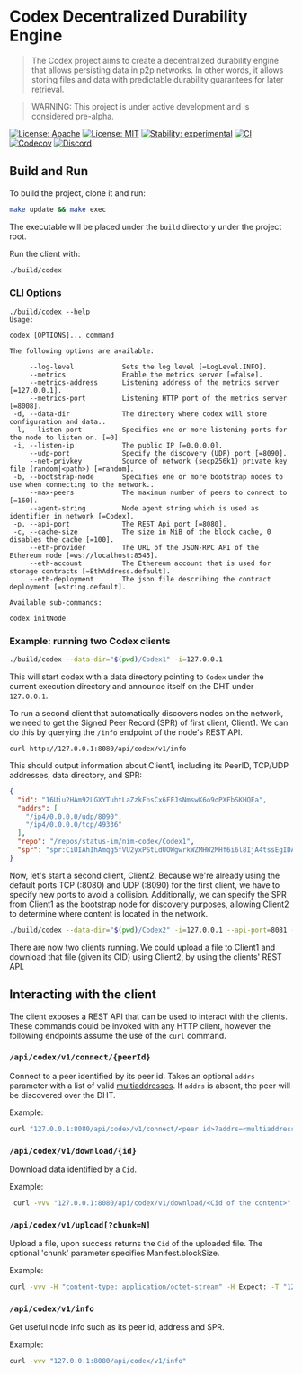 # Codex Decentralized Durability Engine

> The Codex project aims to create a decentralized durability engine that allows persisting data in p2p networks. In other words, it allows storing files and data with predictable durability guarantees for later retrieval.

> WARNING: This project is under active development and is considered pre-alpha.

[![License: Apache](https://img.shields.io/badge/License-Apache%202.0-blue.svg)](https://opensource.org/licenses/Apache-2.0)
[![License: MIT](https://img.shields.io/badge/License-MIT-blue.svg)](https://opensource.org/licenses/MIT)
[![Stability: experimental](https://img.shields.io/badge/stability-experimental-orange.svg)](#stability)
[![CI](https://github.com/status-im/nim-codex/actions/workflows/ci.yml/badge.svg?branch=main)](https://github.com/status-im/nim-codex/actions?query=workflow%3ACI+branch%3Amain)
[![Codecov](https://codecov.io/gh/status-im/nim-codex/branch/main/graph/badge.svg?token=XFmCyPSNzW)](https://codecov.io/gh/status-im/nim-codex)
[![Discord](https://img.shields.io/discord/895609329053474826)](https://discord.gg/CaJTh24ddQ)


## Build and Run

To build the project, clone it and run:

```bash
make update && make exec
```

The executable will be placed under the `build` directory under the project root.

Run the client with:

```bash
./build/codex
```

### CLI Options

```
./build/codex --help
Usage:

codex [OPTIONS]... command

The following options are available:

     --log-level            Sets the log level [=LogLevel.INFO].
     --metrics              Enable the metrics server [=false].
     --metrics-address      Listening address of the metrics server [=127.0.0.1].
     --metrics-port         Listening HTTP port of the metrics server [=8008].
 -d, --data-dir             The directory where codex will store configuration and data..
 -l, --listen-port          Specifies one or more listening ports for the node to listen on. [=0].
 -i, --listen-ip            The public IP [=0.0.0.0].
     --udp-port             Specify the discovery (UDP) port [=8090].
     --net-privkey          Source of network (secp256k1) private key file (random|<path>) [=random].
 -b, --bootstrap-node       Specifies one or more bootstrap nodes to use when connecting to the network..
     --max-peers            The maximum number of peers to connect to [=160].
     --agent-string         Node agent string which is used as identifier in network [=Codex].
 -p, --api-port             The REST Api port [=8080].
 -c, --cache-size           The size in MiB of the block cache, 0 disables the cache [=100].
     --eth-provider         The URL of the JSON-RPC API of the Ethereum node [=ws://localhost:8545].
     --eth-account          The Ethereum account that is used for storage contracts [=EthAddress.default].
     --eth-deployment       The json file describing the contract deployment [=string.default].

Available sub-commands:

codex initNode
```

### Example: running two Codex clients

```bash
./build/codex --data-dir="$(pwd)/Codex1" -i=127.0.0.1
```

This will start codex with a data directory pointing to `Codex` under the current execution directory and announce itself on the DHT under `127.0.0.1`.

To run a second client that automatically discovers nodes on the network, we need to get the Signed Peer Record (SPR) of first client, Client1. We can do this by querying the `/info` endpoint of the node's REST API.

`curl http://127.0.0.1:8080/api/codex/v1/info`

This should output information about Client1, including its PeerID, TCP/UDP addresses, data directory, and SPR:

```json
{
  "id": "16Uiu2HAm92LGXYTuhtLaZzkFnsCx6FFJsNmswK6o9oPXFbSKHQEa",
  "addrs": [
    "/ip4/0.0.0.0/udp/8090",
    "/ip4/0.0.0.0/tcp/49336"
  ],
  "repo": "/repos/status-im/nim-codex/Codex1",
  "spr": "spr:CiUIAhIhAmqg5fVU2yxPStLdUOWgwrkWZMHW2MHf6i6l8IjA4tssEgIDARpICicAJQgCEiECaqDl9VTbLE9K0t1Q5aDCuRZkwdbYwd_qLqXwiMDi2ywQ5v2VlAYaCwoJBH8AAAGRAh-aGgoKCAR_AAABBts3KkcwRQIhAPOKl38CviplVbMVnA_9q3N1K_nk5oGuNp7DWeOqiJzzAiATQ2acPyQvPxLU9YS-TiVo4RUXndRcwMFMX2Yjhw8k3A"
}
```

Now, let's start a second client, Client2. Because we're already using the default ports TCP (:8080) and UDP (:8090) for the first client, we have to specify new ports to avoid a collision. Additionally, we can specify the SPR from Client1 as the bootstrap node for discovery purposes, allowing Client2 to determine where content is located in the network.

```bash
./build/codex --data-dir="$(pwd)/Codex2" -i=127.0.0.1 --api-port=8081 --udp-port=8091 --bootstrap-node=spr:CiUIAhIhAmqg5fVU2yxPStLdUOWgwrkWZMHW2MHf6i6l8IjA4tssEgIDARpICicAJQgCEiECaqDl9VTbLE9K0t1Q5aDCuRZkwdbYwd_qLqXwiMDi2ywQ5v2VlAYaCwoJBH8AAAGRAh-aGgoKCAR_AAABBts3KkcwRQIhAPOKl38CviplVbMVnA_9q3N1K_nk5oGuNp7DWeOqiJzzAiATQ2acPyQvPxLU9YS-TiVo4RUXndRcwMFMX2Yjhw8k3A
```

There are now two clients running. We could upload a file to Client1 and download that file (given its CID) using Client2, by using the clients' REST API.

## Interacting with the client

The client exposes a REST API that can be used to interact with the clients. These commands could be invoked with any HTTP client, however the following endpoints assume the use of the `curl` command.

### `/api/codex/v1/connect/{peerId}`

Connect to a peer identified by its peer id. Takes an optional `addrs` parameter with a list of valid [multiaddresses](https://multiformats.io/multiaddr/). If `addrs` is absent, the peer will be discovered over the DHT.

Example:

```bash
curl "127.0.0.1:8080/api/codex/v1/connect/<peer id>?addrs=<multiaddress>"
```

### `/api/codex/v1/download/{id}`

Download data identified by a `Cid`.

Example:

```bash
 curl -vvv "127.0.0.1:8080/api/codex/v1/download/<Cid of the content>" --output <name of output file>
 ```

### `/api/codex/v1/upload[?chunk=N]`

Upload a file, upon success returns the `Cid` of the uploaded file.
The optional 'chunk' parameter specifies Manifest.blockSize.

Example:

```bash
curl -vvv -H "content-type: application/octet-stream" -H Expect: -T "127.0.0.1:8080/api/codex/v1/upload?chunk=65536" -X POST "<path to file>"
```

### `/api/codex/v1/info`

Get useful node info such as its peer id, address and SPR.

Example:

```bash
curl -vvv "127.0.0.1:8080/api/codex/v1/info"
```

